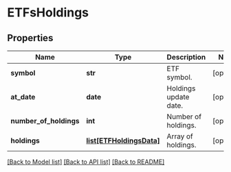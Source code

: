 # ETFsHoldings

## Properties
Name | Type | Description | Notes
------------ | ------------- | ------------- | -------------
**symbol** | **str** | ETF symbol. | [optional] 
**at_date** | **date** | Holdings update date. | [optional] 
**number_of_holdings** | **int** | Number of holdings. | [optional] 
**holdings** | [**list[ETFHoldingsData]**](ETFHoldingsData.md) | Array of holdings. | [optional] 

[[Back to Model list]](../README.md#documentation-for-models) [[Back to API list]](../README.md#documentation-for-api-endpoints) [[Back to README]](../README.md)


